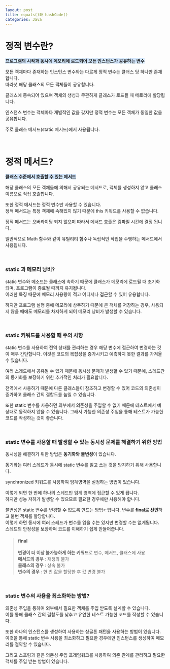 ```yaml
---
layout: post
title: equals()와 hashCode()
categories: Java
---
```


# 정적 변수란?
<span style="background-color: #D0E4FC">**프로그램의 시작과 동시에 메모리에 로드되어 모든 인스턴스가 공유하는 변수**</span>

모든 객체마다 존재하는 인스턴스 변수와는 다르게 정적 변수는 클래스 당 하나만 존재합니다.  
따라섯 해당 클래스의 모든 객체들이 공유합니다.  
  
  
클래스에 종속되어 있으며 객체의 생성과 무관하게 클래스가 로드될 때 메로리에 할당됩니다.  
  
인스턴스 변수는 객체마다 개별적인 값을 갖지만 정적 변수는 모든 객체가 동일한 값을 공유합니다.  

주로 클래스 메서드(static 메서드)에서 사용됩니다.


<br>



# 정적 메서드?
<span style="background-color: #D0E4FC">**클래스 수준에서 호출할 수 있는 메서드**</span>
  
해당 클래스의 모든 객체들에 의해서 공유되는 메서드로, 객체를 생성하지 않고 클래스 이름으로 직접 호출합니다.  

또한 정적 메서드는 정적 변수만 사용할 수 있습니다.  
정적 메서드는 특정 객체에 속해있지 않기 때문에 this 키워드를 사용할 수 없습니다.  

정적 메서드는 오버라이딩 되지 않으며 따라서 메서드 호출은 컴파일 시간에 결정 됩니다.  

일반적으로 Math 함수와 같이 유틸리티 함수나 독립적인 작업을 수행하는 메서드에서 사용됩니다.  



<br>


### static 과 메모리 낭비?
static 변수와 메소드는 클래스에 속하기 때문에 클래스가 메모리에 로드될 때 초기화 되며, 프로그램이 종료될 때까지 유지됩니다.  
이러한 특징 때문에 메모리 사용량이 적고 어디서나 접근할 수 있어 유용합니다.  

하지만 프로그램 실행 중에 메모리에 상주하기 때문에 큰 객체를 저장하는 경우, 사용되지 않을 때에도 메모리를 차지하게 되어 메모리 낭비가 발생할 수 있습니다.  



<br>



### static 키워드를 사용할 때 주의 사항
static 변수를 사용하여 전역 상태를 관리하는 경우 해당 변수에 접근하여 변경하는 것이 매우 간단합니다.
이것은 코드의 복잡성을 증가시키고 예측하지 못한 결과를 가져올 수 있습니다.  
  
여러 스레드에서 공유될 수 있기 때문에 동시성 문제가 발생할 수 있기 때문에, 스레드간의 동기화를 보장하기 위한
추가적인 처리가 필요합니다.  

전역에서 사용하기 때문에 다른 클래스들이 참조하고 변경할 수 있어 코드의 의존성이 증가하고 클래스 간의 결합도를 높일 수 있습니다.

또한 static 변수를 사용하면 외부에서 의존성을 주입할 수 없기 때문에 테스트에서 예상대로 동작하지
않을 수 있습니다. 그래서 가능한 의존성 주입을 통해 테스트가 가능한 코드를 작성하는 것이 좋습니다.



<br>



### static 변수를 사용할 때 발생할 수 있는 동시성 문제를 해결하기 위한 방법
동시성을 해결하기 위한 방법은 **동기화와 불변성**이 있습니다.

동기화는 여러 스레드가 동시에 static 변수를 읽고 쓰는 것을 방지하기 위해 사용합니다.  

synchronized 키워드를 사용하여 임계영역을 설정하는 방법이 있습니다. 

이렇게 되면 한 번에 하나의 스레드만 임계 영역에 접근할 수 있게 됩니다.  
하지만 성능 저하가 발생할 수 있으므로 필요한 경우에만 사용해야 합니다.  
  

불변성은 static 변수를 변경할 수 없도록 만드는 방법ㄷ입니다. 변수를 **final로 선언**하고 불변 객체를 할당합니다.  
이렇게 하면 동시에 여러 스레드가 변수를 읽을 수는 있지만 변경할 수는 없게됩니다.  
스레드의 안정성을 보장하며 코드를 이해하기 쉽게 만들어줍니다.  
  
  

> #### final
> **변경이 더 이상 불가능하게 하는 키워드**로 변수, 메서드, 클래스에 사용  
> **메서드의 경우** : 재정의 불가  
> **클래스의 경우** : 상속 불가  
> **변수의 경우** : 한 번 값을 할당한 후 값 변경 불가
 


<br>



### static 변수의 사용을 최소화하는 방법?
의존성 주입을 통하여 외부에서 필요한 객체를 주입 받도록 설계할 수 있습니다.  
이를 통해 클래스 간의 결합도를 낮추고 유연한 테스트 가능한 코드를 작성할 수 있습니다.  
  

또한 하나의 인스턴스를 생성하여 사용하는 싱글톤 패턴을 사용하는 방법이 있습니다.  
이것을 통해 static 변수 사용을 최소화하고 필요한 경우에만 인스턴스를 생성하여 메모리를 절약할 수 있습니다.  
  
그리고 스프링과 같은 의존성 주입 프레임워크를 사용하여 의존 관계를 관리하고 필요한 객체를 주입 받는 방법이 있습니다.